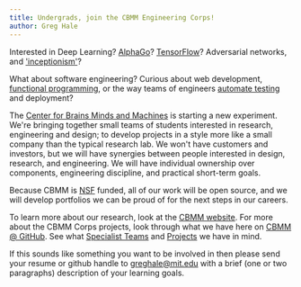 ```yaml
---
title: Undergrads, join the CBMM Engineering Corps!
author: Greg Hale
---
```


Interested in Deep Learning? [AlphaGo](https://deepmind.com/alpha-go)? [TensorFlow](https://www.tensorflow.org/)? Adversarial networks, and ['inceptionism'](https://research.googleblog.com/2015/06/inceptionism-going-deeper-into-neural.html)?

What about software engineering? Curious about web development, [functional programming](http://haskell.org), or the way teams of engineers [automate testing](https://travis-ci.com) and deployment?

The [Center for Brains Minds and Machines](https://cbmm.mit.edu) is starting a new experiment.
We're bringing together small teams of students interested in research, engineering and design; to develop projects in a style more like a small company than the typical research lab.
We won't have customers and investors, but we will have synergies between people interested in design, research, and engineering.
We will have individual ownership over components, engineering discipline, and practical short-term goals.

Because CBMM is [NSF](https://nsf.gov) funded, all of our work will be open source, and we will develop portfolios we can be proud of for the next steps in our careers.

To learn more about our research, look at the [CBMM website](https://cbmm.mit.edu). For more about the CBMM Corps projects, look through what we have here on [CBMM @ GitHub](/). See what [Specialist Teams](/people) and [Projects](/projects) we have in mind.

If this sounds like something you want to be involved in then please send your resume or github handle to [greghale@mit.edu](mailto:greghale@mit.edu) with a brief (one or two paragraphs) description of your learning goals.
